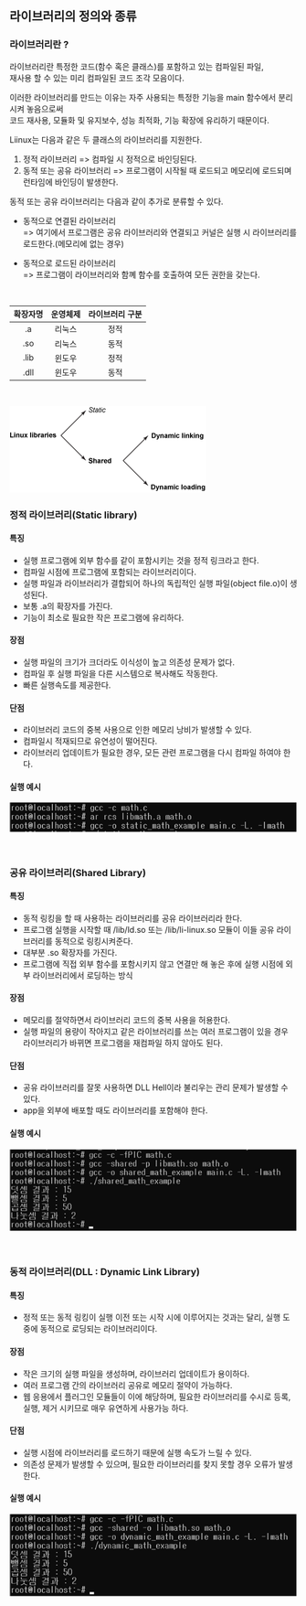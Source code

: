 ## 라이브러리의 정의와 종류

### 라이브러리란 ?
라이브러리란 특정한 코드(함수 혹은 클래스)를 포함하고 있는 컴파일된 파일,   
재사용 할 수 있는 미리 컴파일된 코드 조각 모음이다.    

이러한 라이브러리를 만드는 이유는 자주 사용되는 특정한 기능을 main 함수에서 분리시켜 놓음으로써  
 코드 재사용, 모듈화 및 유지보수, 성능 최적화, 기능 확장에 유리하기 때문이다.

 Liinux는 다음과 같은 두 클래스의 라이브러리를 지원한다.
 1. 정적 라이브러리 => 컴파일 시 정적으로 바인딩된다.
 2. 동적 또는 공유 라이브러리 => 프로그램이 시작될 때 로드되고 메모리에 로드되며 런타임에 바인딩이 발생한다.

동적 또는 공유 라이브러리는 다음과 같이 추가로 분류할 수 있다.
- 동적으로 연결된 라이브러리   
=> 여기에서 프로그램은 공유 라이브러리와 연결되고 커널은 실행 시 라이브러리를 로드한다.(메모리에 없는 경우)

- 동적으로 로드된 라이브러리  
=> 프로그램이 라이브러리와 함꼐 함수를 호출하여 모든 권한을 갖는다.

<br>

|확장자명|운영체제|라이브러리 구분|
|:---:|:---:|:---:|
|.a|리눅스|정적|
|.so|리눅스|동적|
|.lib|윈도우|정적|
|.dll|윈도우|동적|   

<br>

![Alt text](/Try%20makefile/images/image.png)




### 정적 라이브러리(Static library)


#### 특징
- 실행 프로그램에 외부 함수를 같이 포함시키는 것을 정적 링크라고 한다.
- 컴파일 시점에 프로그램에 포함되는 라이브러리이다.   
- 실행 파일과 라이브러리가 결합되어 하나의 독립적인 실행 파일(object file.o)이 생성된다.
- 보통 .a의 확장자를 가진다.
- 기능이 최소로 필요한 작은 프로그램에 유리하다.

#### 장점
- 실행 파일의 크기가 크더라도 이식성이 높고 의존성 문제가 없다.
- 컴파일 후 실행 파일을 다른 시스템으로 복사해도 작동한다.
- 빠른 실행속도를 제공한다.

#### 단점
- 라이브러리 코드의 중복 사용으로 인한 메모리 낭비가 발생할 수 있다.
- 컴파일시 적재되므로 유연성이 떨어진다.
- 라이브러리 업데이트가 필요한 경우, 모든 관련 프로그램을 다시 컴파일 하여야 한다.

#### 실행 예시
![Alt text](/Try%20makefile/images/image-1.png)


<br>

### 공유 라이브러리(Shared Library)

#### 특징
- 동적 링킹을 할 때 사용하는 라이브러리를 공유 라이브러리라 한다.
- 프로그램 실행을 시작할 때 /lib/ld.so 또는 /lib/li-linux.so 모듈이 이들 공유 라이브러리를 동적으로 링킹시켜준다.
- 대부분 .so 확장자를 가진다.
- 프로그램에 직접 외부 함수를 포함시키지 않고 연결만 해 놓은 후에 실행 시점에 외부 라이브러리에서 로딩하는 방식

#### 장점
- 메모리를 절약하면서 라이브러리 코드의 중복 사용을 허용한다.
- 실행 파일의 용량이 작아지고 같은 라이브러리를 쓰는 여러 프로그램이 있을 경우 라이브러리가 바뀌면 프로그램을 재컴파일 하지 않아도 된다.

#### 단점
- 공유 라이브러리를 잘못 사용하면 DLL Hell이라 불리우는 관리 문제가 발생할 수 있다.
- app을 외부에 배포할 때도 라이브러리를 포함해야 한다.

#### 실행 예시
![Alt text](/Try%20makefile/images/image-2.png)

<br>

### 동적 라이브러리(DLL : Dynamic Link Library)

#### 특징
- 정적 또는 동적 링킹이 실행 이전 또는 시작 시에 이루어지는 것과는 달리, 실행 도중에 동적으로 로딩되는 라이브러리이다.

#### 장점
- 작은 크기의 실행 파일을 생성하며, 라이브러리 업데이트가 용이하다.
- 여러 프로그램 간의 라이브러리 공유로 메모리 절약이 가능하다.
- 웹 응용에서 플러그인 모듈들이 이에 해당하며, 필요한 라이브러리를 수시로 등록, 실행, 제거 시키므로 매우 유연하게 사용가능 하다.

#### 단점
- 실행 시점에 라이브러리를 로드하기 때문에 실행 속도가 느릴 수 있다.
- 의존성 문제가 발생할 수 있으며, 필요한 라이브러리를 찾지 못할 경우 오류가 발생한다.

#### 실행 예시
![Alt text](/Try%20makefile/images/image-3.png)
